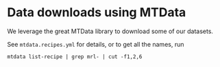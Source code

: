 # Data downloads using MTData

We leverage the great MTData library to download some of our datasets.

See `mtdata.recipes.yml` for details, or to get all the names, run

```
mtdata list-recipe | grep mrl- | cut -f1,2,6
```
